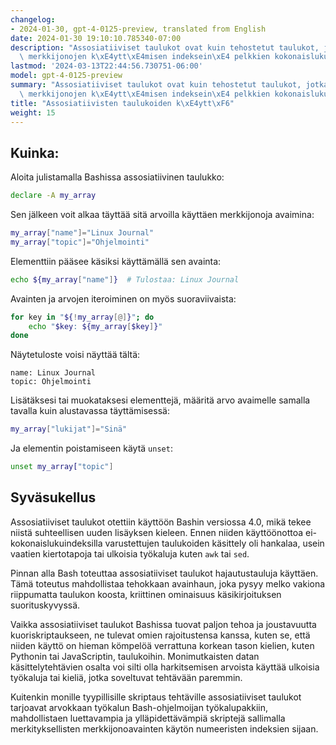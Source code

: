 ```yaml
---
changelog:
- 2024-01-30, gpt-4-0125-preview, translated from English
date: 2024-01-30 19:10:10.785340-07:00
description: "Assosiatiiviset taulukot ovat kuin tehostetut taulukot, jotka mahdollistavat\
  \ merkkijonojen k\xE4ytt\xE4misen indeksein\xE4 pelkkien kokonaislukujen sijaan.\u2026"
lastmod: '2024-03-13T22:44:56.730751-06:00'
model: gpt-4-0125-preview
summary: "Assosiatiiviset taulukot ovat kuin tehostetut taulukot, jotka mahdollistavat\
  \ merkkijonojen k\xE4ytt\xE4misen indeksein\xE4 pelkkien kokonaislukujen sijaan."
title: "Assosiatiivisten taulukoiden k\xE4ytt\xF6"
weight: 15
---
```


## Kuinka:
Aloita julistamalla Bashissa assosiatiivinen taulukko:

```Bash
declare -A my_array
```

Sen jälkeen voit alkaa täyttää sitä arvoilla käyttäen merkkijonoja avaimina:

```Bash
my_array["name"]="Linux Journal"
my_array["topic"]="Ohjelmointi"
```

Elementtiin pääsee käsiksi käyttämällä sen avainta:

```Bash
echo ${my_array["name"]}  # Tulostaa: Linux Journal
```

Avainten ja arvojen iteroiminen on myös suoraviivaista:

```Bash
for key in "${!my_array[@]}"; do
    echo "$key: ${my_array[$key]}"
done
```

Näytetuloste voisi näyttää tältä:

```
name: Linux Journal
topic: Ohjelmointi
```

Lisätäksesi tai muokataksesi elementtejä, määritä arvo avaimelle samalla tavalla kuin alustavassa täyttämisessä:

```Bash
my_array["lukijat"]="Sinä"
```

Ja elementin poistamiseen käytä `unset`:

```Bash
unset my_array["topic"]
```

## Syväsukellus
Assosiatiiviset taulukot otettiin käyttöön Bashin versiossa 4.0, mikä tekee niistä suhteellisen uuden lisäyksen kieleen. Ennen niiden käyttöönottoa ei-kokonaislukuindeksilla varustettujen taulukoiden käsittely oli hankalaa, usein vaatien kiertotapoja tai ulkoisia työkaluja kuten `awk` tai `sed`.

Pinnan alla Bash toteuttaa assosiatiiviset taulukot hajautustauluja käyttäen. Tämä toteutus mahdollistaa tehokkaan avainhaun, joka pysyy melko vakiona riippumatta taulukon koosta, kriittinen ominaisuus käsikirjoituksen suorituskyvyssä.

Vaikka assosiatiiviset taulukot Bashissa tuovat paljon tehoa ja joustavuutta kuoriskriptaukseen, ne tulevat omien rajoitustensa kanssa, kuten se, että niiden käyttö on hieman kömpelöä verrattuna korkean tason kielien, kuten Pythonin tai JavaScriptin, taulukoihin. Monimutkaisten datan käsittelytehtävien osalta voi silti olla harkitsemisen arvoista käyttää ulkoisia työkaluja tai kieliä, jotka soveltuvat tehtävään paremmin.

Kuitenkin monille tyypillisille skriptaus tehtäville assosiatiiviset taulukot tarjoavat arvokkaan työkalun Bash-ohjelmoijan työkalupakkiin, mahdollistaen luettavampia ja ylläpidettävämpiä skriptejä sallimalla merkityksellisten merkkijonoavainten käytön numeeristen indeksien sijaan.

